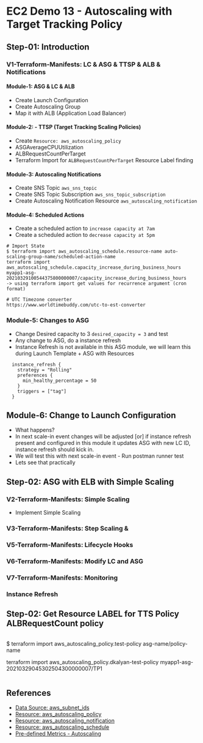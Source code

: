 # EC2 Demo 13 - Autoscaling with Target Tracking Policy

## Step-01: Introduction
### V1-Terraform-Manifests: LC & ASG & TTSP & ALB & Notifications
#### Module-1: ASG & LC & ALB
- Create Launch Configuration
- Create Autoscaling Group
- Map it with ALB (Application Load Balancer)

#### Module-2: - TTSP (Target Tracking Scaling Policies)
- Create `Resource: aws_autoscaling_policy` 
- ASGAverageCPUUtilization
- ALBRequestCountPerTarget
- Terraform Import for `ALBRequestCountPerTarget` Resource Label finding
#### Module-3: Autoscaling Notifications
- Create SNS Topic `aws_sns_topic`
- Create SNS Topic Subscription `aws_sns_topic_subscription`
- Create Autoscaling Notification Resource  `aws_autoscaling_notification`
#### Module-4: Scheduled Actions
- Create a scheduled action to `increase capacity at 7am`
- Create a scheduled action to `decrease capacity at 5pm`
```t
# Import State
$ terraform import aws_autoscaling_schedule.resource-name auto-scaling-group-name/scheduled-action-name
terraform import aws_autoscaling_schedule.capacity_increase_during_business_hours	 myapp1-asg-20210329100544375800000007/capacity_increase_during_business_hours	
-> using terraform import get values for recurrence argument (cron format)

# UTC Timezone converter
https://www.worldtimebuddy.com/utc-to-est-converter
```

### Module-5: Changes to ASG
- Change Desired capacity to 3 `desired_capacity = 3` and test
- Any change to ASG, do a instance refresh
- Instance Refresh is not available in this ASG module, we will learn this during Launch Template + ASG with Resources
```t
  instance_refresh {
    strategy = "Rolling"
    preferences {
      min_healthy_percentage = 50
    }
    triggers = ["tag"]
  }
```

## Module-6: Change to Launch Configuration
- What happens?
- In next scale-in event changes will be adjusted [or] if instance refresh present and configured in this module it updates ASG with new LC ID, instance refresh should kick in.
- We will test this with next scale-in event - Run postman runner test
- Lets see that practically




## Step-02: ASG with ELB with Simple Scaling 
### V2-Terraform-Manifests: Simple Scaling 
- Implement Simple Scaling 

### V3-Terraform-Manifests: Step Scaling & 


### V5-Terraform-Manifests: Lifecycle Hooks

### V6-Terraform-Manifests: Modify LC and ASG

### V7-Terraform-Manifests: Monitoring

### Instance Refresh






## Step-02: Get Resource LABEL for TTS Policy ALBRequestCount policy

```
```
$ terraform import aws_autoscaling_policy.test-policy asg-name/policy-name

terraform import aws_autoscaling_policy.dkalyan-test-policy myapp1-asg-20210329045302504300000007/TP1
```

```

## References
- [Data Source: aws_subnet_ids](https://registry.terraform.io/providers/hashicorp/aws/latest/docs/data-sources/subnet_ids)
- [Resource: aws_autoscaling_policy](https://registry.terraform.io/providers/hashicorp/aws/latest/docs/resources/autoscaling_policy)
- [Resource: aws_autoscaling_notification](https://registry.terraform.io/providers/hashicorp/aws/latest/docs/resources/autoscaling_notification)
- [Resource: aws_autoscaling_schedule](https://registry.terraform.io/providers/hashicorp/aws/latest/docs/resources/autoscaling_schedule)
- [Pre-defined Metrics - Autoscaling](https://docs.aws.amazon.com/autoscaling/ec2/APIReference/API_PredefinedMetricSpecification.html)
